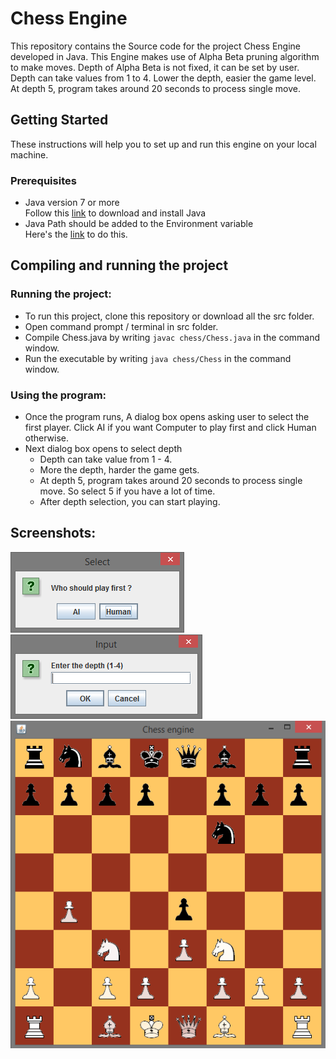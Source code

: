 # Chess Engine

This repository contains the Source code for the project Chess Engine developed in Java. This Engine makes use of Alpha Beta pruning algorithm to make moves. Depth of Alpha Beta is not fixed, it can be set by user.  
Depth can take values from 1 to 4. Lower the depth, easier the game level. At depth 5, program takes around 20 seconds to process single move.
## Getting Started
These instructions will help you to set up and run this engine on your local machine.
### Prerequisites
* Java version 7 or more  
Follow this [link](https://www.java.com/en/download/help/download_options.xml) to download and install Java
* Java Path should be added to the Environment variable  
Here's the [link](https://www.java.com/en/download/help/path.xml) to do this.
## Compiling and running the project
### Running the project:
* To run this project, clone this repository or download all the src folder.
* Open command prompt / terminal in src folder.
* Compile Chess.java by writing ```javac chess/Chess.java``` in the command window.
* Run the executable by writing ```java chess/Chess``` in the command window.
### Using the program:
* Once the program runs, A dialog box opens asking user to select the first player. Click AI if you want Computer to play first and click Human otherwise.
* Next dialog box opens to select depth
  * Depth can take value from 1 - 4.
  * More the depth, harder the game gets.
  * At depth 5, program takes around 20 seconds to process single move. So select 5 if you have a lot of time.
  * After depth selection, you can start playing.
## Screenshots:
![Player selection window](https://github.com/coder-singh/Chess-Engine/blob/master/screenshots/player.PNG)
![Depth selection window](https://github.com/coder-singh/Chess-Engine/blob/master/screenshots/depth.PNG)
![Game play](https://github.com/coder-singh/Chess-Engine/blob/master/screenshots/game.PNG)

